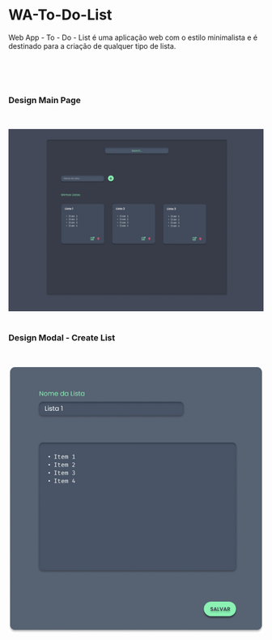 # WA-To-Do-List
Web App - To - Do - List é uma aplicação web com o estilo minimalista e é destinado para a criação de qualquer tipo de lista.

<br/>
<br/>
<br/>

### Design Main Page
<br/>

![Tela Principal](images/Main_Page.jpg)
<br/>
<br/>

### Design Modal - Create List
<br/>

![Tela Principal](images/Modal.jpg)
<br/>
<br/>

